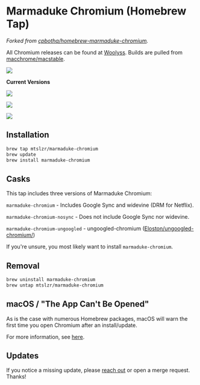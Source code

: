 # Marmaduke Chromium (Homebrew Tap)

*Forked from [cpbotha/homebrew-marmaduke-chromium](https://github.com/cpbotha/homebrew-marmaduke-chromium).*

All Chromium releases can be found at [Woolyss](https://chromium.woolyss.com).
Builds are pulled from [macchrome/macstable](https://github.com/macchrome/macstable).

![](https://github.com/mtslzr/marmaduke-chromium/workflows/Test/badge.svg)

**Current Versions**

![](https://img.shields.io/badge/marmaduke--chromium-109.5414.65%20(1070088)-blue)

![](https://img.shields.io/badge/marmaduke--chromium--nosync-84.0.4147.89%20(768962)-lightblue)

![](https://img.shields.io/badge/marmaduke--chromium--ungoogled-106.5249.061%20(106.0.5249.61)-yellow)

## Installation

```bash
brew tap mtslzr/marmaduke-chromium
brew update
brew install marmaduke-chromium
```

## Casks

This tap includes three versions of Marmaduke Chromium:

`marmaduke-chromium` - Includes Google Sync and widevine (DRM for Netflix).

`marmaduke-chromium-nosync` - Does not include Google Sync nor widevine.

`marmaduke-chromium-ungoogled` - ungoogled-chromium ([Eloston/ungoogled-chromium/](https://github.com/Eloston/ungoogled-chromium/))

If you're unsure, you most likely want to install `marmaduke-chromium`.

## Removal

```bash
brew uninstall marmaduke-chromium
brew untap mtslzr/marmaduke-chromium
```

## macOS / "The App Can't Be Opened"

As is the case with numerous Homebrew packages, macOS will warn the first time you open Chromium after an install/update.

For more information, see [here](https://docs.brew.sh/FAQ#why-cant-i-open-a-mac-app-from-an-unidentified-developer).

## Updates

If you notice a missing update, please [reach out](mailto:m@tthewsalazar.com) or open a merge request. Thanks!
